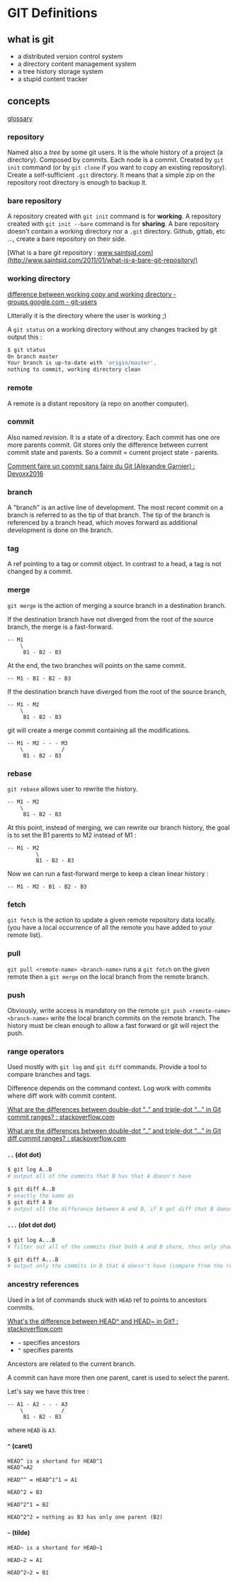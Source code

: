 # GIT Definitions

## what is git
- a distributed version control system
- a directory content management system
- a tree history storage system
- a stupid content tracker

## concepts

[glossary](https://git-scm.com/book/commands)

### repository
Named also a *tree* by some git users.
It is the whole history of a project (a directory).
Composed by commits. Each node is a commit.
Created by `git init` command (or by `git clone` if you want to copy an existing repository).
Create a self-sufficient `.git` directory. It means that a simple zip on the repository root directory is enough to backup it.

### bare repository
A repository created with `git init` command is for **working**.
A repository created with `git init --bare` command is for **sharing**.
A bare repository doesn't contain a working directory nor a `.git` directory.
Github, gitlab, etc ..., create a bare repository on their side.

[What is a bare git repository : www.saintsjd.com](http://www.saintsjd.com/2011/01/what-is-a-bare-git-repository/)

### working directory

[difference between working copy and working directory - groups.google.com - git-users](https://groups.google.com/forum/#!topic/git-users/PVDjjQ5bE10)

Litterally it is the directory where the user is working ;)

A `git status` on a working directory without any changes tracked by git output this :

```bash
$ git status
On branch master
Your branch is up-to-date with 'origin/master'.
nothing to commit, working directory clean
```

### remote
A remote is a distant repository (a repo on another computer).

### commit
Also named *revision*.
It is a state of a directory.
Each commit has one ore more parents commit.
Git stores only the difference between current commit state and parents. So a commit = current project state - parents.

[Comment faire un commit sans faire du Git (Alexandre Garnier) : Devoxx2016](https://www.youtube.com/watch?v=Hd_UpJPDlik&index=88&list=PLTbQvx84FrAS5clN9i8_LFUQxcMY7qXAO)

### branch
A "branch" is an active line of development. 
The most recent commit on a branch is referred to as the tip of that branch. The tip of the branch is referenced by a branch head, which moves forward as additional development is done on the branch.

### tag
A ref pointing to a tag or commit object. In contrast to a head, a tag is not changed by a commit.

### merge
`git merge` is the action of merging a source branch in a destination branch.

If the destination branch have not diverged from the root of the source branch, the merge is a fast-forward.
```
-- M1
    \            
     B1 - B2 - B3
```

At the end, the two branches will points on the same commit.
```
-- M1 - B1 - B2 - B3
```

If the destination branch have diverged from the root of the source branch, 
```
-- M1 - M2 
    \            
     B1 - B2 - B3
```

git will create a merge commit containing all the modifications.
```
-- M1 - M2 - - - M3
    \            /
     B1 - B2 - B3
```

### rebase
`git rebase` allows user to rewrite the history.
```
-- M1 - M2 
    \            
     B1 - B2 - B3
```

At this point, instead of merging, we can rewrite our branch history, the goal is to set the B1 parents to M2 instead of M1 :
```
-- M1 - M2 
         \         
         B1 - B2 - B3
```

Now we can run a fast-forward merge to keep a clean linear history :
```
-- M1 - M2 - B1 - B2 - B3
```

### fetch
`git fetch` is the action to update a given remote repository data locally. (you have a local occurrence of all the remote you have added to your remote list).

### pull
`git pull <remote-name> <branch-name>` runs a `git fetch` on the given remote then a `git merge` on the local branch from the remote branch.

### push
Obviously, write access is mandatory on the remote
`git push <remote-name> <branch-name>` write the local branch commits on the remote branch.
The history must be clean enough to allow a fast forward or git will reject the push.

### range operators

Used mostly with `git log` and `git diff` commands. Provide a tool to compare branches and tags.

Difference depends on the command context. Log work with commits where diff work with commit content.

[What are the differences between double-dot “..” and triple-dot “…” in Git commit ranges? : stackoverflow.com](https://stackoverflow.com/questions/462974/what-are-the-differences-between-double-dot-and-triple-dot-in-git-com)

[What are the differences between double-dot “..” and triple-dot “…” in Git diff commit ranges? : stackoverflow.com](https://stackoverflow.com/questions/7251477/what-are-the-differences-between-double-dot-and-triple-dot-in-git-dif)

#### `..` (dot dot)

```bash
$ git log A..B
# output all of the commits that B has that A doesn't have
```

```bash
$ git diff A..B
# exactly the same as 
$ git diff A B
# output all the difference between A and B, if A got diff that B doesn't have and B has diff that A doesn't have, it will output BOTH. 
```

#### `...` (dot dot dot)

```bash
$ git log A...B
# filter out all of the commits that both A and B share, thus only showing the commits that they don't both share
```

```bash
$ git diff A...B
# output only the commits in B that A doesn't have (compare from the root of the 2 branches)
```

### ancestry references

Used in a lot of commands stuck with `HEAD` ref to points to ancestors commits.

[What's the difference between HEAD^ and HEAD~ in Git? : stackoverflow.com](https://stackoverflow.com/questions/2221658/whats-the-difference-between-head-and-head-in-git)

- `~` specifies ancestors
- `^` specifies parents

Ancestors are related to the current branch.

A commit can have more then one parent, caret is used to select the parent.

Let's say we have this tree :

```
-- A1 - A2 - - - A3
    \            /
     B1 - B2 - B3
```

where `HEAD` is `A3`.

#### `^` (caret)

```
HEAD^ is a shortand for HEAD^1
HEAD^=A2
```

```
HEAD^^ = HEAD^1^1 = A1
```

```
HEAD^2 = B3
```

```
HEAD^2^1 = B2
```

```
HEAD^2^2 = nothing as B3 has only one parent (B2)
```

#### `~` (tilde)

```
HEAD~ is a shortand for HEAD~1
```

```
HEAD~2 = A1
```

```
HEAD^2~2 = B1
```
